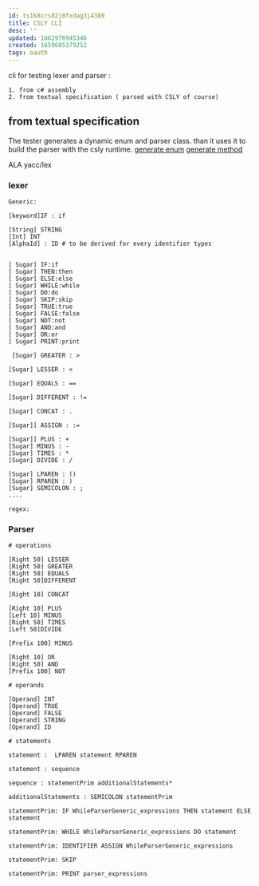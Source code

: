 ```yaml
---
id: ts1k8crs82j8fxdag3j4389
title: CSLY CLI
desc: ''
updated: 1662976945346
created: 1659685379252
tags: oauth
---
```


cli for testing lexer and parser :

    1. from c# assembly
    2. from textual specification ( parsed with CSLY of course)


## from textual specification

The tester generates a dynamic enum and parser class. than it uses it to build the parser with the csly runtime.
[generate enum](https://stackoverflow.com/questions/857414/dynamically-create-an-enum)
[generate method](https://stackoverflow.com/questions/857414/dynamically-create-an-enum)

ALA yacc/lex

### lexer
```
Generic:

[keyword]IF : if 

[String] STRING
[Int] INT
[AlphaId] : ID # to be derived for every identifier types


[ Sugar] IF:if
[ Sugar] THEN:then
[ Sugar] ELSE:else
[ Sugar] WHILE:while
[ Sugar] DO:do
[ Sugar] SKIP:skip
[ Sugar] TRUE:true
[ Sugar] FALSE:false
[ Sugar] NOT:not
[ Sugar] AND:and
[ Sugar] OR:or
[ Sugar] PRINT:print

 [Sugar] GREATER : >

[Sugar] LESSER : <

[Sugar] EQUALS : ==

[Sugar] DIFFERENT : !=

[Sugar] CONCAT : .

[Sugar]] ASSIGN : :=

[Sugar]] PLUS : +
[Sugar] MINUS : -
[Sugar] TIMES : *
[Sugar] DIVIDE : /

[Sugar] LPAREN : ()
[Sugar] RPAREN : )
[Sugar] SEMICOLON : ;
....
``` 

```
regex:

``` 

### Parser

```
# operations 

[Right 50] LESSER
[Right 50] GREATER
[Right 50] EQUALS
[Right 50]DIFFERENT

[Right 10] CONCAT
       
[Right 10] PLUS
[Left 10] MINUS
[Right 50] TIMES
[Left 50]DIVIDE

[Prefix 100] MINUS

[Right 10] OR
[Right 50] AND
[Prefix 100] NOT

# operands

[Operand] INT
[Operand] TRUE
[Operand] FALSE
[Operand] STRING
[Operand] ID

# statements

statement :  LPAREN statement RPAREN 

statement : sequence

sequence : statementPrim additionalStatements*

additionalStatements : SEMICOLON statementPrim

statementPrim: IF WhileParserGeneric_expressions THEN statement ELSE statement

statementPrim: WHILE WhileParserGeneric_expressions DO statement

statementPrim: IDENTIFIER ASSIGN WhileParserGeneric_expressions

statementPrim: SKIP

statementPrim: PRINT parser_expressions

``` 
